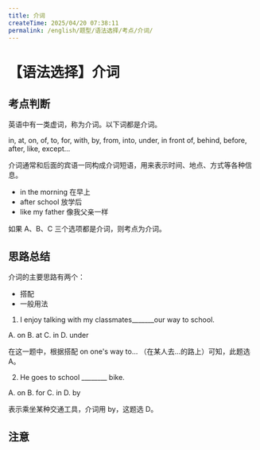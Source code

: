 ```yaml
---
title: 介词
createTime: 2025/04/20 07:38:11
permalink: /english/题型/语法选择/考点/介词/
---
```


# 【语法选择】介词

## 考点判断
英语中有一类虚词，称为介词。以下词都是介词。

in, at, on, of, to, for, with, by, from, into, under, in front of, behind, before, after, like, except...

介词通常和后面的宾语一同构成介词短语，用来表示时间、地点、方式等各种信息。

- in the morning 在早上
- after school 放学后
- like my father 像我父亲一样

如果 A、B、C 三个选项都是介词，则考点为介词。

## 思路总结

介词的主要思路有两个：

- 搭配
- 一般用法

1. I enjoy talking with my classmates_______our way to school.

A. on 	B. at 	C. in 	D. under

在这一题中，根据搭配 on one's way to... （在某人去...的路上）可知，此题选A。


2. He goes to school ________ bike.

A. on 	B. for 	C. in 	D. by

表示乘坐某种交通工具，介词用 by，这题选 D。

## 注意
